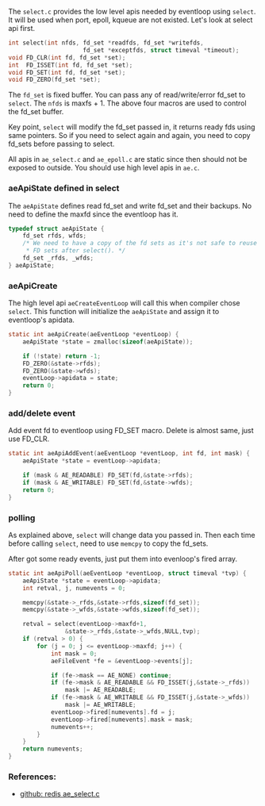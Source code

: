 <!---
tags: redis, eventloop, select
-->

The `select.c` provides the low level apis needed by eventloop using `select`. It will
 be used when port, epoll, kqueue are not existed. Let's look at select api first.

```c
int select(int nfds, fd_set *readfds, fd_set *writefds,
                     fd_set *exceptfds, struct timeval *timeout);
void FD_CLR(int fd, fd_set *set);
int  FD_ISSET(int fd, fd_set *set);
void FD_SET(int fd, fd_set *set);
void FD_ZERO(fd_set *set);
```

The `fd_set` is fixed buffer. You can pass any of read/write/error fd_set to `select`.
The `nfds` is maxfs + 1. The above four macros are used to control the fd_set buffer.

Key point, `select` will modify the fd_set passed in, it returns ready fds using same
 pointers. So if you need to select again and again, you need to copy fd_sets before
 passing to select.

All apis in `ae_select.c` and `ae_epoll.c` are static since then should not be exposed to
 outside. You should use high level apis in `ae.c`.

### aeApiState defined in select
The `aeApiState` defines read fd_set and write fd_set and their backups.
No need to define the maxfd since the eventloop has it.

```c
typedef struct aeApiState {
    fd_set rfds, wfds;
    /* We need to have a copy of the fd sets as it's not safe to reuse
     * FD sets after select(). */
    fd_set _rfds, _wfds;
} aeApiState;
```

### aeApiCreate
The high level api `aeCreateEventLoop` will call this when compiler chose `select`.
This function will initialize the `aeApiState` and assign it to eventloop's apidata.

```c
static int aeApiCreate(aeEventLoop *eventLoop) {
    aeApiState *state = zmalloc(sizeof(aeApiState));

    if (!state) return -1;
    FD_ZERO(&state->rfds);
    FD_ZERO(&state->wfds);
    eventLoop->apidata = state;
    return 0;
}
```

### add/delete event
Add event fd to eventloop using FD_SET macro.
Delete is almost same, just use FD_CLR.

```c
static int aeApiAddEvent(aeEventLoop *eventLoop, int fd, int mask) {
    aeApiState *state = eventLoop->apidata;

    if (mask & AE_READABLE) FD_SET(fd,&state->rfds);
    if (mask & AE_WRITABLE) FD_SET(fd,&state->wfds);
    return 0;
}
```

### polling
As explained above, `select` will change data you passed in. Then each time before
 calling `select`, need to use `memcpy` to copy the fd_sets.

After got some ready events, just put them into evenloop's fired array.

```c
static int aeApiPoll(aeEventLoop *eventLoop, struct timeval *tvp) {
    aeApiState *state = eventLoop->apidata;
    int retval, j, numevents = 0;

    memcpy(&state->_rfds,&state->rfds,sizeof(fd_set));
    memcpy(&state->_wfds,&state->wfds,sizeof(fd_set));

    retval = select(eventLoop->maxfd+1,
                &state->_rfds,&state->_wfds,NULL,tvp);
    if (retval > 0) {
        for (j = 0; j <= eventLoop->maxfd; j++) {
            int mask = 0;
            aeFileEvent *fe = &eventLoop->events[j];

            if (fe->mask == AE_NONE) continue;
            if (fe->mask & AE_READABLE && FD_ISSET(j,&state->_rfds))
                mask |= AE_READABLE;
            if (fe->mask & AE_WRITABLE && FD_ISSET(j,&state->_wfds))
                mask |= AE_WRITABLE;
            eventLoop->fired[numevents].fd = j;
            eventLoop->fired[numevents].mask = mask;
            numevents++;
        }
    }
    return numevents;
}
```

### References:
- [github: redis ae_select.c](https://github.com/antirez/redis/blob/unstable/src/ae_select.c)
